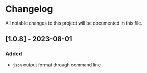 # Changelog

All notable changes to this project will be documented in this file.

## [1.0.8] - 2023-08-01

### Added

- `json` output format through command line